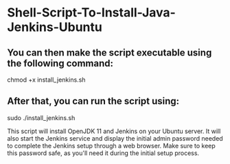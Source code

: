 # Shell-Script-To-Install-Java-Jenkins-Ubuntu


## You can then make the script executable using the following command:

 chmod +x install_jenkins.sh


## After that, you can run the script using:

 sudo ./install_jenkins.sh


This script will install OpenJDK 11 and Jenkins on your Ubuntu server. It will also start the Jenkins service and display the initial admin password needed to complete the Jenkins setup through a web browser. Make sure to keep this password safe, as you'll need it during the initial setup process.
